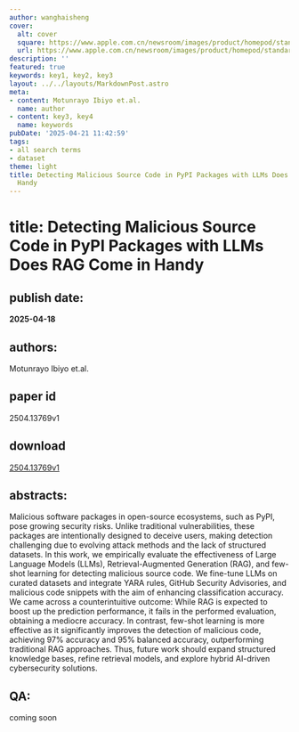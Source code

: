 ```yaml
---
author: wanghaisheng
cover:
  alt: cover
  square: https://www.apple.com.cn/newsroom/images/product/homepod/standard/Apple-HomePod-hero-230118_big.jpg.large_2x.jpg
  url: https://www.apple.com.cn/newsroom/images/product/homepod/standard/Apple-HomePod-hero-230118_big.jpg.large_2x.jpg
description: ''
featured: true
keywords: key1, key2, key3
layout: ../../layouts/MarkdownPost.astro
meta:
- content: Motunrayo Ibiyo et.al.
  name: author
- content: key3, key4
  name: keywords
pubDate: '2025-04-21 11:42:59'
tags:
- all search terms
- dataset
theme: light
title: Detecting Malicious Source Code in PyPI Packages with LLMs Does RAG Come in
  Handy
---
```


# title: Detecting Malicious Source Code in PyPI Packages with LLMs Does RAG Come in Handy 
## publish date: 
**2025-04-18** 
## authors: 
  Motunrayo Ibiyo et.al. 
## paper id
2504.13769v1
## download
[2504.13769v1](http://arxiv.org/abs/2504.13769v1)
## abstracts:
Malicious software packages in open-source ecosystems, such as PyPI, pose growing security risks. Unlike traditional vulnerabilities, these packages are intentionally designed to deceive users, making detection challenging due to evolving attack methods and the lack of structured datasets. In this work, we empirically evaluate the effectiveness of Large Language Models (LLMs), Retrieval-Augmented Generation (RAG), and few-shot learning for detecting malicious source code. We fine-tune LLMs on curated datasets and integrate YARA rules, GitHub Security Advisories, and malicious code snippets with the aim of enhancing classification accuracy. We came across a counterintuitive outcome: While RAG is expected to boost up the prediction performance, it fails in the performed evaluation, obtaining a mediocre accuracy. In contrast, few-shot learning is more effective as it significantly improves the detection of malicious code, achieving 97% accuracy and 95% balanced accuracy, outperforming traditional RAG approaches. Thus, future work should expand structured knowledge bases, refine retrieval models, and explore hybrid AI-driven cybersecurity solutions.
## QA:
coming soon
